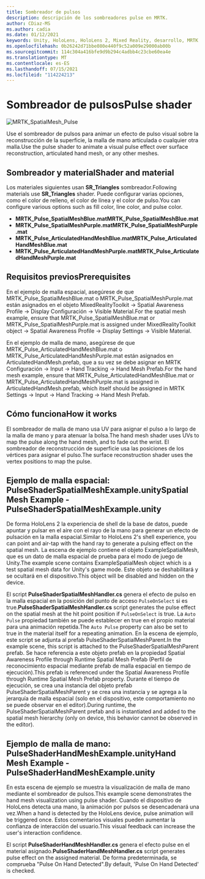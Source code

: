 ```yaml
---
title: Sombreador de pulsos
description: descripción de los sombreadores pulse en MRTK.
author: CDiaz-MS
ms.author: cadia
ms.date: 01/12/2021
keywords: Unity, HoloLens, HoloLens 2, Mixed Reality, desarrollo, MRTK
ms.openlocfilehash: 0b26242d71bbe080e440f9c52a009e29000ab00b
ms.sourcegitcommit: 114c304a416bfe9d9b294c4adbb4c23cbe60ea4e
ms.translationtype: MT
ms.contentlocale: es-ES
ms.lasthandoff: 07/15/2021
ms.locfileid: "114224213"
---
```

# <a name="pulse-shader"></a><span data-ttu-id="3d02f-104">Sombreador de pulsos</span><span class="sxs-lookup"><span data-stu-id="3d02f-104">Pulse shader</span></span>

![MRTK_SpatialMesh_Pulse](https://user-images.githubusercontent.com/13754172/68261851-3489e200-fff6-11e9-9f6c-5574a7dd8db7.gif)

<span data-ttu-id="3d02f-106">Use el sombreador de pulsos para animar un efecto de pulso visual sobre la reconstrucción de la superficie, la malla de mano articulada o cualquier otra malla.</span><span class="sxs-lookup"><span data-stu-id="3d02f-106">Use the pulse shader to animate a visual pulse effect over surface reconstruction, articulated hand mesh, or any other meshes.</span></span>

## <a name="shader-and-material"></a><span data-ttu-id="3d02f-107">Sombreador y material</span><span class="sxs-lookup"><span data-stu-id="3d02f-107">Shader and material</span></span>

<span data-ttu-id="3d02f-108">Los materiales siguientes usan **SR_Triangles** sombreador.</span><span class="sxs-lookup"><span data-stu-id="3d02f-108">Following materials use **SR_Triangles** shader.</span></span> <span data-ttu-id="3d02f-109">Puede configurar varias opciones, como el color de relleno, el color de línea y el color de pulso.</span><span class="sxs-lookup"><span data-stu-id="3d02f-109">You can configure various options such as fill color, line color, and pulse color.</span></span>

- <span data-ttu-id="3d02f-110">**MRTK_Pulse_SpatialMeshBlue.mat**</span><span class="sxs-lookup"><span data-stu-id="3d02f-110">**MRTK_Pulse_SpatialMeshBlue.mat**</span></span> 
- <span data-ttu-id="3d02f-111">**MRTK_Pulse_SpatialMeshPurple.mat**</span><span class="sxs-lookup"><span data-stu-id="3d02f-111">**MRTK_Pulse_SpatialMeshPurple.mat**</span></span> 
- <span data-ttu-id="3d02f-112">**MRTK_Pulse_ArticulatedHandMeshBlue.mat**</span><span class="sxs-lookup"><span data-stu-id="3d02f-112">**MRTK_Pulse_ArticulatedHandMeshBlue.mat**</span></span> 
- <span data-ttu-id="3d02f-113">**MRTK_Pulse_ArticulatedHandMeshPurple.mat**</span><span class="sxs-lookup"><span data-stu-id="3d02f-113">**MRTK_Pulse_ArticulatedHandMeshPurple.mat**</span></span> 

## <a name="prerequisites"></a><span data-ttu-id="3d02f-114">Requisitos previos</span><span class="sxs-lookup"><span data-stu-id="3d02f-114">Prerequisites</span></span>

<span data-ttu-id="3d02f-115">En el ejemplo de malla espacial, asegúrese de que MRTK_Pulse_SpatialMeshBlue.mat o MRTK_Pulse_SpatialMeshPurple.mat están asignados en el objeto MixedRealityToolkit -> Spatial Awareness Profile -> Display Configuración -> Visible Material.</span><span class="sxs-lookup"><span data-stu-id="3d02f-115">For the spatial mesh example, ensure that MRTK_Pulse_SpatialMeshBlue.mat or MRTK_Pulse_SpatialMeshPurple.mat is assigned under MixedRealityToolkit object -> Spatial Awareness Profile -> Display Settings -> Visible Material.</span></span>

<span data-ttu-id="3d02f-116">En el ejemplo de malla de mano, asegúrese de que MRTK_Pulse_ArticulatedHandMeshBlue.mat o MRTK_Pulse_ArticulatedHandMeshPurple.mat están asignados en ArticulatedHandMesh.prefab, que a su vez se debe asignar en MRTK Configuración -> Input -> Hand Tracking -> Hand Mesh Prefab.</span><span class="sxs-lookup"><span data-stu-id="3d02f-116">For the hand mesh example, ensure that MRTK_Pulse_ArticulatedHandMeshBlue.mat or MRTK_Pulse_ArticulatedHandMeshPurple.mat is assigned in ArticulatedHandMesh.prefab, which itself should be assigned in MRTK Settings -> Input -> Hand Tracking -> Hand Mesh Prefab.</span></span>

## <a name="how-it-works"></a><span data-ttu-id="3d02f-117">Cómo funciona</span><span class="sxs-lookup"><span data-stu-id="3d02f-117">How it works</span></span>

<span data-ttu-id="3d02f-118">El sombreador de malla de mano usa UV para asignar el pulso a lo largo de la malla de mano y para atenuar la bolsa.</span><span class="sxs-lookup"><span data-stu-id="3d02f-118">The hand mesh shader uses UVs to map the pulse along the hand mesh, and to fade out the wrist.</span></span> <span data-ttu-id="3d02f-119">El sombreador de reconstrucción de superficie usa las posiciones de los vértices para asignar el pulso.</span><span class="sxs-lookup"><span data-stu-id="3d02f-119">The surface reconstruction shader uses the vertex positions to map the pulse.</span></span>

## <a name="spatial-mesh-example---pulseshaderspatialmeshexampleunity"></a><span data-ttu-id="3d02f-120">Ejemplo de malla espacial: PulseShaderSpatialMeshExample.unity</span><span class="sxs-lookup"><span data-stu-id="3d02f-120">Spatial Mesh Example - PulseShaderSpatialMeshExample.unity</span></span>

<span data-ttu-id="3d02f-121">De forma HoloLens 2 la experiencia de shell de la base de datos, puede apuntar y pulsar en el aire con el rayo de la mano para generar un efecto de pulsación en la malla espacial.</span><span class="sxs-lookup"><span data-stu-id="3d02f-121">Similar to HoloLens 2's shell experience, you can point and air-tap with the hand ray to generate a pulsing effect on the spatial mesh.</span></span> <span data-ttu-id="3d02f-122">La escena de ejemplo contiene el objeto ExampleSpatialMesh, que es un dato de malla espacial de prueba para el modo de juego de Unity.</span><span class="sxs-lookup"><span data-stu-id="3d02f-122">The example scene contains ExampleSpatialMesh object which is a test spatial mesh data for Unity's game mode.</span></span> <span data-ttu-id="3d02f-123">Este objeto se deshabilitará y se ocultará en el dispositivo.</span><span class="sxs-lookup"><span data-stu-id="3d02f-123">This object will be disabled and hidden on the device.</span></span>

<span data-ttu-id="3d02f-124">El script **PulseShaderSpatialMeshHandler.cs** genera el efecto de pulso en la malla espacial en la posición del punto de acceso `PulseOnSelect` si es true.</span><span class="sxs-lookup"><span data-stu-id="3d02f-124">**PulseShaderSpatialMeshHandler.cs** script generates the pulse effect on the spatial mesh at the hit point position if `PulseOnSelect` is true.</span></span> <span data-ttu-id="3d02f-125">La  `Auto Pulse` propiedad también se puede establecer en true en el propio material para una animación repetida.</span><span class="sxs-lookup"><span data-stu-id="3d02f-125">The  `Auto Pulse` property can also be set to true in the material itself for a repeating animation.</span></span>  <span data-ttu-id="3d02f-126">En la escena de ejemplo, este script se adjunta al prefab PulseShaderSpatialMeshParent.</span><span class="sxs-lookup"><span data-stu-id="3d02f-126">In the example scene, this script is attached to the PulseShaderSpatialMeshParent prefab.</span></span>  <span data-ttu-id="3d02f-127">Se hace referencia a este objeto prefab en la propiedad Spatial Awareness Profile through Runtime Spatial Mesh Prefab (Perfil de reconocimiento espacial mediante prefab de malla espacial en tiempo de ejecución).</span><span class="sxs-lookup"><span data-stu-id="3d02f-127">This prefab is referenced under the Spatial Awareness Profile through Runtime Spatial Mesh Prefab property.</span></span> <span data-ttu-id="3d02f-128">Durante el tiempo de ejecución, se crea una instancia del objeto prefab PulseShaderSpatialMeshParent y se crea una instancia y se agrega a la jerarquía de malla espacial (solo en el dispositivo, este comportamiento no se puede observar en el editor).</span><span class="sxs-lookup"><span data-stu-id="3d02f-128">During runtime, the PulseShaderSpatialMeshParent prefab and is instantiated and added to the spatial mesh hierarchy (only on device, this behavior cannot be observed in the editor).</span></span>

## <a name="hand-mesh-example---pulseshaderhandmeshexampleunity"></a><span data-ttu-id="3d02f-129">Ejemplo de malla de mano: PulseShaderHandMeshExample.unity</span><span class="sxs-lookup"><span data-stu-id="3d02f-129">Hand Mesh Example - PulseShaderHandMeshExample.unity</span></span>

<span data-ttu-id="3d02f-130">En esta escena de ejemplo se muestra la visualización de malla de mano mediante el sombreador de pulsos.</span><span class="sxs-lookup"><span data-stu-id="3d02f-130">This example scene demonstrates the hand mesh visualization using pulse shader.</span></span> <span data-ttu-id="3d02f-131">Cuando el dispositivo de HoloLens detecta una mano, la animación por pulsos se desencadenará una vez.</span><span class="sxs-lookup"><span data-stu-id="3d02f-131">When a hand is detected by the HoloLens device, pulse animation will be triggered once.</span></span> <span data-ttu-id="3d02f-132">Estos comentarios visuales pueden aumentar la confianza de interacción del usuario.</span><span class="sxs-lookup"><span data-stu-id="3d02f-132">This visual feedback can increase the user's interaction confidence.</span></span> 

<span data-ttu-id="3d02f-133">El script **PulseShaderHandMeshHandler.cs** genera el efecto pulse en el material asignado.</span><span class="sxs-lookup"><span data-stu-id="3d02f-133">**PulseShaderHandMeshHandler.cs** script generates pulse effect on the assigned material.</span></span> <span data-ttu-id="3d02f-134">De forma predeterminada, se comprueba "Pulse On Hand Detected".</span><span class="sxs-lookup"><span data-stu-id="3d02f-134">By default, 'Pulse On Hand Detected' is checked.</span></span>
